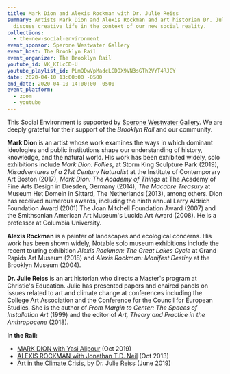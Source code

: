 ```yaml
---
title: Mark Dion and Alexis Rockman with Dr. Julie Reiss
summary: Artists Mark Dion and Alexis Rockman and art historian Dr. Julie Reiss
  discuss creative life in the context of our new social reality.
collections:
  - the-new-social-environment
event_sponsor: Sperone Westwater Gallery
event_host: The Brooklyn Rail
event_organizer: The Brooklyn Rail
youtube_id: VK_KILcCD-U
youtube_playlist_id: PLmQDwVpMadcLGDOX9VN3sGTh2VYT4RJGY
date: 2020-04-10 13:00:00 -0500
end_date: 2020-04-10 14:00:00 -0500
event_platform:
  - zoom
  - youtube
---
```




This Social Environment is supported by  [Sperone Westwater Gallery](https://www.speronewestwater.com/). We are deeply grateful for their support of the _Brooklyn Rail_ and our community.

**Mark Dion**  is an artist whose work examines the ways in which dominant ideologies and public institutions shape our understanding of history, knowledge, and the natural world. His work has been exhibited widely, solo exhibitions include *Mark Dion: Follies*, at Storm King Sculpture Park (2019), *Misadventures of a 21st Century Naturalist* at the Institute of Contemporary Art Boston (2017), *Mark Dion: The Academy of Things* at The Academy of Fine Arts Design in Dresden, Germany (2014), *The Macabre Treasury* at Museum Het Domein in Sittard, The Netherlands (2013), among others. Dion has received numerous awards, including the ninth annual Larry Aldrich Foundation Award (2001) The Joan Mitchell Foundation Award (2007) and the Smithsonian American Art Museum's Lucida Art Award (2008). He is a professor at Columbia University.

**Alexis Rockman**  is a painter of landscapes and ecological concerns. His work has been shown widely, Notable solo museum exhibitions include the recent touring exhibition *Alexis Rockman: The Great Lakes Cycle* at Grand Rapids Art Museum (2018) and *Alexis Rockman: Manifest Destiny* at the Brooklyn Museum (2004).

**Dr. Julie Reiss** is an art historian who directs a Master's program at Christie's Education. Julie has presented papers and chaired panels on issues related to art and climate change at conferences including the College Art Association and the Conference for the Council for European Studies. She is the author of  _From Margin to Center: The Spaces of Installation Art_  (1999) and the editor of  _Art, Theory and Practice in the Anthropocene_  (2018).

**In the Rail:**

-   [MARK DION with Yasi Alipour](https://brooklynrail.org/2019/10/art/MARK-DION-with-Yasi-Alipour) (Oct 2019)
-   [ALEXIS ROCKMAN with Jonathan T.D. Neil](https://brooklynrail.org/2013/10/art/alexis-rockman-with-jonathan-t-d-neil) (Oct 2013)
-   [Art in the Climate Crisis](https://brooklynrail.org/2019/06/editorsmessage/Art-in-the-Climate-Crisis), by Dr. Julie Reiss (June 2019)